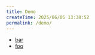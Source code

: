 ```yaml
---
title: Demo
createTime: 2025/06/05 13:38:52
permalink: /demo/
---
```


- [bar](./bar.md)
- [foo](./foo.md)
